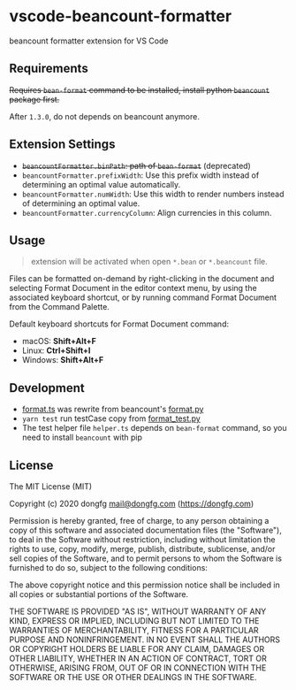 # vscode-beancount-formatter

beancount formatter extension for VS Code

## Requirements

~~Requires `bean-format` command to be installed, install python `beancount` package first.~~

After `1.3.0`, do not depends on beancount anymore.

## Extension Settings

- ~~`beancountFormatter.binPath`: path of `bean-format`~~ (deprecated)
- `beancountFormatter.prefixWidth`: Use this prefix width instead of determining an optimal value automatically.
- `beancountFormatter.numWidth`: Use this width to render numbers instead of determining an optimal value.
- `beancountFormatter.currencyColumn`: Align currencies in this column.

## Usage

> extension will be activated when open `*.bean` or `*.beancount` file.

Files can be formatted on-demand by right-clicking in the document and selecting Format Document in the editor context menu, by using the associated keyboard shortcut, or by running command Format Document from the Command Palette.

Default keyboard shortcuts for Format Document command:

- macOS: **Shift+Alt+F**
- Linux: **Ctrl+Shift+I**
- Windows: **Shift+Alt+F**

## Development

- [format.ts](src/format.ts) was rewrite from beancount's [format.py](https://github.com/beancount/beancount/blob/master/beancount/scripts/format.py)
- `yarn test` run testCase copy from [format_test.py](https://github.com/beancount/beancount/blob/master/beancount/scripts/format_test.py)
- The test helper file `helper.ts` depends on `bean-format` command, so you need to install `beancount` with pip

## License

The MIT License (MIT)

Copyright (c) 2020 dongfg <mail@dongfg.com> (https://dongfg.com)

Permission is hereby granted, free of charge, to any person obtaining a copy
of this software and associated documentation files (the "Software"), to deal
in the Software without restriction, including without limitation the rights
to use, copy, modify, merge, publish, distribute, sublicense, and/or sell
copies of the Software, and to permit persons to whom the Software is
furnished to do so, subject to the following conditions:

The above copyright notice and this permission notice shall be included in
all copies or substantial portions of the Software.

THE SOFTWARE IS PROVIDED "AS IS", WITHOUT WARRANTY OF ANY KIND, EXPRESS OR
IMPLIED, INCLUDING BUT NOT LIMITED TO THE WARRANTIES OF MERCHANTABILITY,
FITNESS FOR A PARTICULAR PURPOSE AND NONINFRINGEMENT. IN NO EVENT SHALL THE
AUTHORS OR COPYRIGHT HOLDERS BE LIABLE FOR ANY CLAIM, DAMAGES OR OTHER
LIABILITY, WHETHER IN AN ACTION OF CONTRACT, TORT OR OTHERWISE, ARISING FROM,
OUT OF OR IN CONNECTION WITH THE SOFTWARE OR THE USE OR OTHER DEALINGS IN
THE SOFTWARE.
